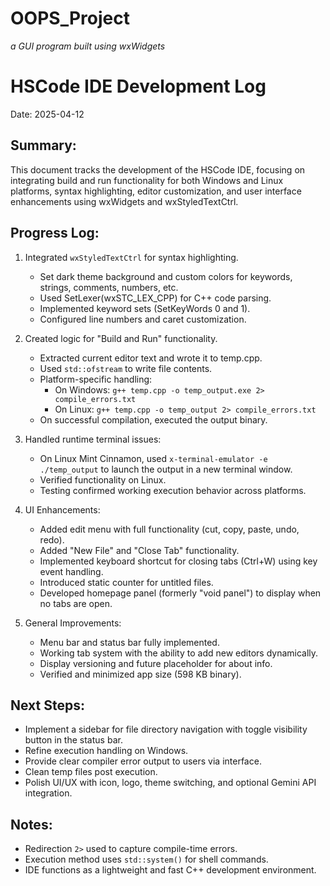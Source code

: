 # OOPS_Project
*a GUI program built using wxWidgets*


HSCode IDE Development Log
==========================

Date: 2025-04-12

Summary:
--------
This document tracks the development of the HSCode IDE, focusing on integrating build and run functionality for both Windows and Linux platforms, syntax highlighting, editor customization, and user interface enhancements using wxWidgets and wxStyledTextCtrl.

Progress Log:
-------------
1. Integrated `wxStyledTextCtrl` for syntax highlighting.
   - Set dark theme background and custom colors for keywords, strings, comments, numbers, etc.
   - Used SetLexer(wxSTC_LEX_CPP) for C++ code parsing.
   - Implemented keyword sets (SetKeyWords 0 and 1).
   - Configured line numbers and caret customization.

2. Created logic for "Build and Run" functionality.
   - Extracted current editor text and wrote it to temp.cpp.
   - Used `std::ofstream` to write file contents.
   - Platform-specific handling:
     - On Windows: `g++ temp.cpp -o temp_output.exe 2> compile_errors.txt`
     - On Linux: `g++ temp.cpp -o temp_output 2> compile_errors.txt`
   - On successful compilation, executed the output binary.

3. Handled runtime terminal issues:
   - On Linux Mint Cinnamon, used `x-terminal-emulator -e ./temp_output` to launch the output in a new terminal window.
   - Verified functionality on Linux.
   - Testing confirmed working execution behavior across platforms.

4. UI Enhancements:
   - Added edit menu with full functionality (cut, copy, paste, undo, redo).
   - Added "New File" and "Close Tab" functionality.
   - Implemented keyboard shortcut for closing tabs (Ctrl+W) using key event handling.
   - Introduced static counter for untitled files.
   - Developed homepage panel (formerly "void panel") to display when no tabs are open.

5. General Improvements:
   - Menu bar and status bar fully implemented.
   - Working tab system with the ability to add new editors dynamically.
   - Display versioning and future placeholder for about info.
   - Verified and minimized app size (598 KB binary).
   
Next Steps:
-----------
- Implement a sidebar for file directory navigation with toggle visibility button in the status bar.
- Refine execution handling on Windows.
- Provide clear compiler error output to users via interface.
- Clean temp files post execution.
- Polish UI/UX with icon, logo, theme switching, and optional Gemini API integration.

Notes:
------
- Redirection `2>` used to capture compile-time errors.
- Execution method uses `std::system()` for shell commands.
- IDE functions as a lightweight and fast C++ development environment.


